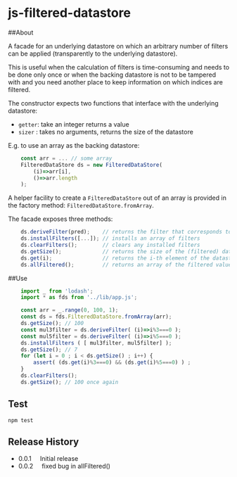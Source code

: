 # js-filtered-datastore

##About

A facade for an underlying datastore on which an arbitrary number
of filters can be applied (transparently to the underlying datastore).

This is useful when the calculation of filters is time-consuming
and needs to be done only once or when the backing datastore
is not to be tampered with and you need another place to keep
information on which indices are filtered.

The constructor expects two functions that interface with the
underlying datastore:

* `getter`: take an integer returns a value
* `sizer` : takes no arguments, returns the size of the datastore

E.g. to use an array as the backing datastore:

```javascript
    const arr = ... // some array
    FilteredDataStore ds = new FilteredDataStore(
        (i)=>arr[i],
        ()=>arr.length
    );
```

A helper facility to create a `FilteredDataStore` out of an array is provided in the
factory method: `FilteredDataStore.fromArray`.

The facade exposes three methods:

```javascript
    ds.deriveFilter(pred);    // returns the filter that corresponds to a given predicate function
    ds.installFilters([...]); // installs an array of filters
    ds.clearFilters();        // clears any installed filters
    ds.getSize();             // returns the size of the (filtered) datastore
    ds.get(i);                // returns the i-th element of the datastore (subject to filtering)
    ds.allFiltered();         // returns an array of the filtered values 
```

##Use

```javascript
    import _ from 'lodash';
    import * as fds from '../lib/app.js';

    const arr = _.range(0, 100, 1);
    const ds = fds.FilteredDataStore.fromArray(arr);
    ds.getSize(); // 100
    const mul3filter = ds.deriveFilter( (i)=>i%3===0 );
    const mul5filter = ds.deriveFilter( (i)=>i%5===0 );
    ds.installFilters ( [ mul3filter, mul5filter] );
    ds.getSize(); // 7
    for (let i = 0 ; i < ds.getSize() ; i++) {
        assert( (ds.get(i)%3===0) && (ds.get(i)%5===0) ) ;
    }
    ds.clearFilters();
    ds.getSize(); // 100 once again
```

## Test
```
npm test
```

## Release History

* 0.0.1 &nbsp;&nbsp;&nbsp; Initial release
* 0.0.2 &nbsp;&nbsp;&nbsp; fixed bug in allFiltered()
         
